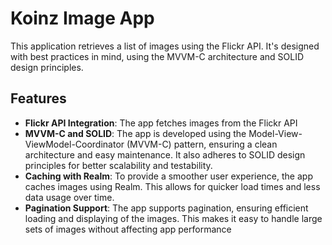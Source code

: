 # Koinz Image App

This application retrieves a list of images using the Flickr API. It's designed with best practices in mind, using the MVVM-C architecture and SOLID design principles.

## Features

- **Flickr API Integration**: The app fetches images from the Flickr API
- **MVVM-C and SOLID**: The app is developed using the Model-View-ViewModel-Coordinator (MVVM-C) pattern, ensuring a clean architecture and easy maintenance. It also adheres to SOLID design principles for better scalability and testability.
- **Caching with Realm**: To provide a smoother user experience, the app caches images using Realm. This allows for quicker load times and less data usage over time.
- **Pagination Support**: The app supports pagination, ensuring efficient loading and displaying of the images. This makes it easy to handle large sets of images without affecting app performance
